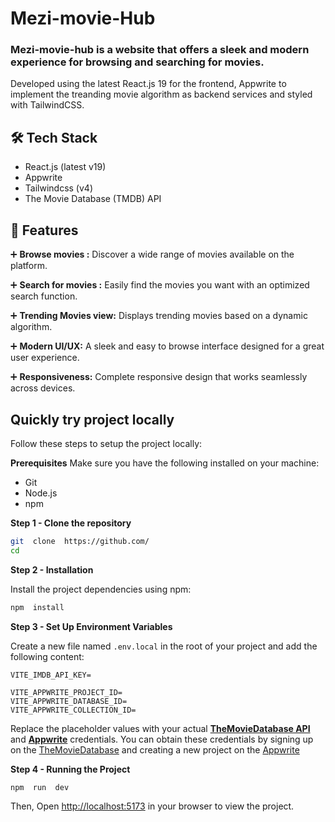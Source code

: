 # Mezi-movie-Hub

### Mezi-movie-hub is a website that offers a sleek and modern experience for browsing and searching for movies.

Developed using the latest React.js 19 for the frontend, Appwrite to implement the treanding movie algorithm as backend services and styled with TailwindCSS.

## 🛠 Tech Stack

-   React.js (latest v19)
-   Appwrite
-   Tailwindcss (v4)
-   The Movie Database (TMDB) API

## 🔋 Features

➕ **Browse movies :** Discover a wide range of movies available on the platform.

➕ **Search for movies :** Easily find the movies you want with an optimized search function.

➕ **Trending Movies view:** Displays trending movies based on a dynamic algorithm.

➕ **Modern UI/UX:** A sleek and easy to browse interface designed for a great user experience.

➕ **Responsiveness:** Complete responsive design that works seamlessly across devices.

## Quickly try project locally

Follow these steps to setup the project locally:

**Prerequisites**
Make sure you have the following installed on your machine:

-   Git
-   Node.js
-   npm

**Step 1 - Clone the repository**

```bash
git  clone  https://github.com/
cd
```

**Step 2 - Installation**

Install the project dependencies using npm:

```bash
npm  install
```

**Step 3 - Set Up Environment Variables**

Create a new file named `.env.local` in the root of your project and add the following content:

```env
VITE_IMDB_API_KEY=

VITE_APPWRITE_PROJECT_ID=
VITE_APPWRITE_DATABASE_ID=
VITE_APPWRITE_COLLECTION_ID=
```

Replace the placeholder values with your actual **[TheMovieDatabase API](https://developer.themoviedb.org/reference/intro/getting-started)** and **[Appwrite](https://apwr.dev/JSM050)** credentials. You can obtain these credentials by signing up on the [TheMovieDatabase](https://developer.themoviedb.org/reference/intro/getting-started) and creating a new project on the [Appwrite](https://apwr.dev/JSM050)

**Step 4 - Running the Project**

```bash
npm  run  dev
```

Then, Open [http://localhost:5173](http://localhost:5173) in your browser to view the project.
